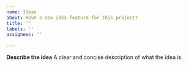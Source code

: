 ```yaml
---
name: Ideas
about: Have a new idea feature for this project?
title: ''
labels: ''
assignees: ''

---
```


**Describe the idea**
A clear and concise description of what the idea is.
